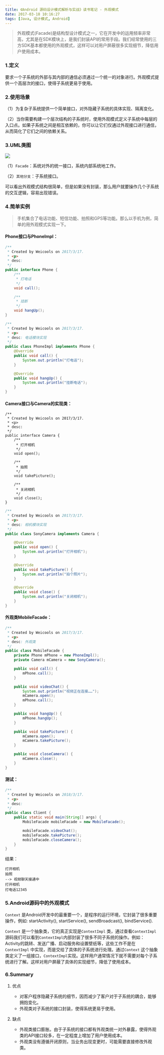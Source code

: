 ```yaml
---
title: 《Android 源码设计模式解析与实战》读书笔记 - 外观模式
date: 2017-03-18 10:16:27
tags: [Java, 设计模式, Android]
---
```


> 外观模式(Facade)是结构型设计模式之一，它在开发中的运用频率非常高，尤其是在SDK模块上，是我们封装API的常用手段。我们经常使用的三方SDK基本都使用的外观模式，这样可以对用户屏蔽很多实现细节，降低用户使用成本。

<!--more-->
### 1.定义

要求一个子系统的外部与其内部的通信必须通过一个统一的对象进行。外观模式提供一个高层次的接口，使得子系统更易于使用。

### 2.使用场景

（1）为复杂子系统提供一个简单接口，对外隐藏子系统的具体实现、隔离变化。

（2）当你需要构建一个层次结构的子系统时，使用外观模式定义子系统中每层的入口点。如果子系统之间是相互依赖的，你可以让它们仅通过外观接口进行通信，从而简化了它们之间的依赖关系。

### 3.UML类图

![](http://blog-1251678165.coscd.myqcloud.com/2018-03-17-Facade-Pattern-1.png)

（1）`Facade`：系统对外的统一接口，系统内部系统地工作。

（2）`其他分支`：子系统接口。

可以看出外观模式结构很简单，但是如果没有封装，那么用户就要操作几个子系统的交互逻辑，容易出现错误。

### 4.简单实例

> 手机集合了电话功能、短信功能、拍照和GPS等功能。那么以手机为例，简单的用外观模式实现一下。

#### Phone接口与PhoneImpl：
```java
/**
 * Created by Weicools on 2017/3/17.
 * <p>
 * desc:
 */
public interface Phone {
    /**
     * 打电话
     */
    void call();

    /**
     * 挂断
     */
    void hangUp();
}
```

```java
/**
 * Created by Weicools on 2017/3/17.
 * <p>
 * desc: 电话模块实现
 */
public class PhoneImpl implements Phone {
    @Override
    public void call() {
        System.out.println("打电话");
    }

    @Override
    public void hangUp() {
        System.out.println("挂断电话");
    }
}
```


#### Camera接口与Camera的实现类：
```
/**
 * Created by Weicools on 2017/3/17.
 * <p>
 * desc:
 */
public interface Camera {
    /**
     * 打开相机
     */
    void open();

    /**
     * 拍照
     */
    void takePicture();

    /**
     * 关闭相机
     */
    void close();
}
```

```java
/**
 * Created by Weicools on 2017/3/17.
 * <p>
 * desc: 相机模块实现
 */
public class SonyCamera implements Camera {

    @Override
    public void open() {
        System.out.println("打开相机");
    }

    @Override
    public void takePicture() {
        System.out.println("拍个照片");
    }

    @Override
    public void close() {
        System.out.println("关闭相机");
    }
}
```

#### 外观类MobileFacade：
```java
/**
 * Created by Weicools on 2017/3/17.
 * <p>
 * desc: 外观类
 */
public class MobileFacade {
    private Phone mPhone = new PhoneImpl();
    private Camera mCamera = new SonyCamera();

    public void call() {
        mPhone.call();
    }

    public void videoChat() {
        System.out.println("视频正在连接……");
        mCamera.open();
        mPhone.call();
    }

    public void hangUp() {
        mPhone.hangUp();
    }

    public void takePicture() {
        mCamera.open();
        mCamera.takePicture();
    }

    public void closeCamera() {
        mCamera.close();
    }
}
```

#### 测试：
```java
/**
 * Created by Weicools on 2018/3/17.
 * <p>
 * desc:
 */
public class Client {
    public static void main(String[] args) {
        MobileFacade mobileFacade = new MobileFacade();

        mobileFacade.videoChat();
        mobileFacade.takePicture();
        mobileFacade.closeCamera();
    }
}
```

结果：

```
打开相机
拍照
--> 视频聊天接通中
打开相机
打电话12345
```

### 5.Android源码中的外观模式
`Context` 是Android开发中的最重要一个，是程序的运行环境，它封装了很多重要操作，例如: startActivity(), startService(), sendBroadcast(), bindService().

`Context` 是一个抽象类，它的真正实现是`ContextImpl` 类，通过查看`ContextImpl` 源码我们可以看到`ContextImpl`内部封装了很多不同子系统的操作。例如：Activity的跳转、发送广播、启动服务和设置壁纸等，这些工作不是在`ContextImpl` 中实现，而是交给了具体的子系统进行处理。通过`Context` 这个抽象类定义了一组接口，`ContextImpl`实现。这样用户通常情况下就不需要对每个子系统进行了解。这样对用户屏蔽了具体的实现细节，降低了使用成本。

### 6.Summary
1. 优点
    * 对客户程序隐藏子系统的细节，因而减少了客户对于子系统的耦合，能够拥抱变化。
    * 外观类对子系统的接口封装，使得系统更易于使用。

2. 缺点
    * 外观类接口膨胀。由于子系统的接口都有外观类统一对外暴露，使得外观类的API接口较多，在一定程度上增加了用户使用成本。
    * 外观类没有遵循开闭原则，当业务出现变更时，可能需要直接修改外观类。

